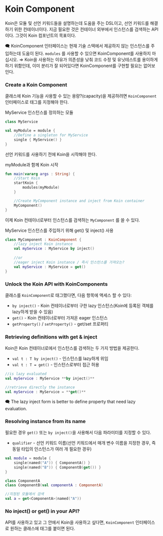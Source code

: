 # Koin Component

Koin은 모듈 및 선언 키워드들을 설명하는데 도움을 주는 DSL이고, 선언 키워드를 해결하기 위한 컨테이너이다. 지금 필요한 것은 컨테이너 외부에서 인스턴스를 검색하는 API이다. 그것이 Koin 컴포넌트의 목표이다.

🗨️ KoinComponent 인터페이스는 현재 기술 스택에서 제공하지 않는 인스턴스를 주입하는데 도움이 된다. `modules` 를 사용할 수 있으면 KoinComponent를 사용하지 마십시오. ⇒ Koin을 사용하는 이유가 의존성을 낮춰 코드 수정 및 유닛테스트를 용이하게 하기 위함인데, 이미 분리가 잘 되어있다면 KoinComponent를 구현할 필요는 없어보인다.



### Create a Koin Component

클래스에 Koin 기능을 사용할 수 있는 용량?(capacity)을 제공하려면 `KoinComponent` 인터페이스로 태그를 지정해야 한다.

MyService 인스턴스를 정의하는 모듈

```kotlin
class MyService

val myModule = module {
	//Define a singleton for MyService
	single { MyService() }
}
```

선언 키워드를 사용하기 전에 Koin을 시작해야 한다.

myModule과 함께 Koin 시작

```kotlin
fun main(vararg args : String) {
	//Start Koin
	startKoin {
		modules(myModule)
	}

	//Create MyComponent instance and inject from Koin container
	MyComponent()
}
```

이제 Koin 컨테이너로부터 인스턴스를 검색하는 `MyComponent` 를 쓸 수 있다.

MyService 인스턴스를 주입하기 위해 get() 및 inject() 사용

```kotlin
class MyComponent : KoinComponent {
	//lazy inject Koin instance
	val myService : MyService by inject()
	
	//or
	//eager inject Koin instance / 즉시 인스턴스를 가져오는?
	val myService : MyService = get()
}
```

### Unlock the Koin API with KoinComponents

클래스를 `KoinComponent`로 태그했다면, 다음 항목에 액세스 할 수 있다:

* `by inject()` - Koin 컨테이너로부터 구한 lazy 인스턴스(Koin에 등록된 객체를 lazy하게 받을 수 있음)
* `get()` - Koin 컨테이너로부터 가져온 eager 인스턴스
* `getProperty()` / `setProperty()` - get/set 프로퍼티

### Retrieving definitions with get & inject

Koin은 Koin 컨테이너로에서 인스턴스를 검색하는 두 가지 방법을 제공한다.

* `val t : T by inject()` - 인스턴스를 lazy하게 위임
* `val t : T = get()` - 인스턴스로부터 접근 허용

```kotlin
//is lazy evaluated
val myService : MyService **by inject()**

//retrieve directly the instance
val myService : MyService = **get()**
```

🗨️ The lazy inject form is better to define property that need lazy evaluation.



### Resolving instance from its name

필요한 경우 `get()` 또는 `by inject()`을 사용해서 다음 파라미터를 지정할 수 있다.

* `qualifier` - 선언 키워드 이름(선언 키워드에서 매개 변수 이름을 지정한 경우, 즉 동일 타입의 인스턴스가 여러 개 필요한 경우)

```kotlin
val module = module {
	single(named("A")) { ComponentA() }
	single(named("B")) { ComponentB(get()) }
}  

class ComponentA
class ComponentB(val componentA : ComponentA)
```

```kotlin
//지정된 모듈에서 검색
val a = get<ComponentA>(named("A"))
```

### No inject() or get() in your API?

API를 사용하고 있고 그 안에서 Koin을 사용하고 싶다면, `KoinComponent` 인터페이스로 원하는 클래스에 태그를 붙이면 된다.
